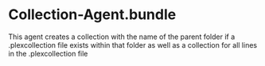 # Collection-Agent.bundle

This agent creates a collection with the name of the parent folder if a .plexcollection file exists within that folder as well as a collection for all lines in the .plexcollection file
